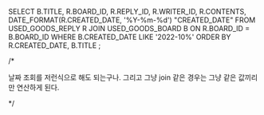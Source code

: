 SELECT B.TITLE, R.BOARD_ID, R.REPLY_ID, R.WRITER_ID, R.CONTENTS,
DATE_FORMAT(R.CREATED_DATE, '%Y-%m-%d') "CREATED_DATE"
FROM USED_GOODS_REPLY R
JOIN USED_GOODS_BOARD B
ON  R.BOARD_ID = B.BOARD_ID
WHERE B.CREATED_DATE LIKE '2022-10%'
ORDER BY R.CREATED_DATE, B.TITLE ;

/*
 
 날짜 조회를 저런식으로 해도 되는구나. 그리고 그냥 join 같은 경우는 그냥 같은 값끼리만 연산하게 된다. 

*/